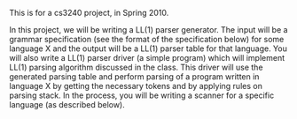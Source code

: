This is for a cs3240 project, in Spring 2010.

In this project, we will be writing a LL(1) parser generator. The input will be a grammar specification (see the format of the specification below) for some language X and the output will be a LL(1) parser table for that language. You will also write a LL(1) parser driver (a simple program) which will implement LL(1) parsing algorithm discussed in the class. This driver will use the generated parsing table and perform parsing of a program written in language X by getting the necessary tokens and by applying rules on parsing stack. In the process, you will be writing a scanner for a specific language (as described below).